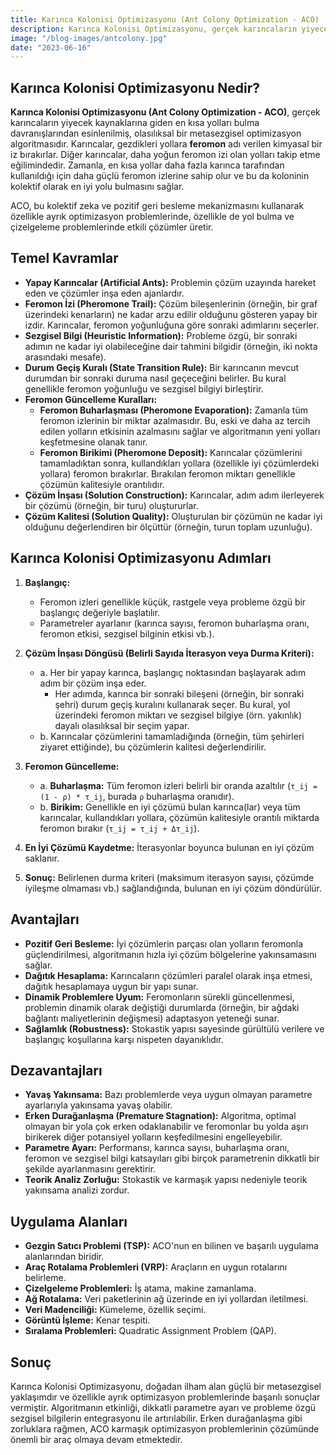 ```yaml
---
title: Karınca Kolonisi Optimizasyonu (Ant Colony Optimization - ACO)
description: Karınca Kolonisi Optimizasyonu, gerçek karıncaların yiyecek kaynaklarına giden en kısa yolları bulma davranışlarından esinlenilmiş, olasılıksal bir metasezgisel optimizasyon algoritmasıdır.
image: "/blog-images/antcolony.jpg"
date: "2023-06-16"
---
```


## Karınca Kolonisi Optimizasyonu Nedir?

**Karınca Kolonisi Optimizasyonu (Ant Colony Optimization - ACO)**, gerçek karıncaların yiyecek kaynaklarına giden en kısa yolları bulma davranışlarından esinlenilmiş, olasılıksal bir metasezgisel optimizasyon algoritmasıdır. Karıncalar, gezdikleri yollara **feromon** adı verilen kimyasal bir iz bırakırlar. Diğer karıncalar, daha yoğun feromon izi olan yolları takip etme eğilimindedir. Zamanla, en kısa yollar daha fazla karınca tarafından kullanıldığı için daha güçlü feromon izlerine sahip olur ve bu da koloninin kolektif olarak en iyi yolu bulmasını sağlar.

ACO, bu kolektif zeka ve pozitif geri besleme mekanizmasını kullanarak özellikle ayrık optimizasyon problemlerinde, özellikle de yol bulma ve çizelgeleme problemlerinde etkili çözümler üretir.

## Temel Kavramlar

*   **Yapay Karıncalar (Artificial Ants):** Problemin çözüm uzayında hareket eden ve çözümler inşa eden ajanlardır.
*   **Feromon İzi (Pheromone Trail):** Çözüm bileşenlerinin (örneğin, bir graf üzerindeki kenarların) ne kadar arzu edilir olduğunu gösteren yapay bir izdir. Karıncalar, feromon yoğunluğuna göre sonraki adımlarını seçerler.
*   **Sezgisel Bilgi (Heuristic Information):** Probleme özgü, bir sonraki adımın ne kadar iyi olabileceğine dair tahmini bilgidir (örneğin, iki nokta arasındaki mesafe).
*   **Durum Geçiş Kuralı (State Transition Rule):** Bir karıncanın mevcut durumdan bir sonraki duruma nasıl geçeceğini belirler. Bu kural genellikle feromon yoğunluğu ve sezgisel bilgiyi birleştirir.
*   **Feromon Güncelleme Kuralları:**
    *   **Feromon Buharlaşması (Pheromone Evaporation):** Zamanla tüm feromon izlerinin bir miktar azalmasıdır. Bu, eski ve daha az tercih edilen yolların etkisinin azalmasını sağlar ve algoritmanın yeni yolları keşfetmesine olanak tanır.
    *   **Feromon Birikimi (Pheromone Deposit):** Karıncalar çözümlerini tamamladıktan sonra, kullandıkları yollara (özellikle iyi çözümlerdeki yollara) feromon bırakırlar. Bırakılan feromon miktarı genellikle çözümün kalitesiyle orantılıdır.
*   **Çözüm İnşası (Solution Construction):** Karıncalar, adım adım ilerleyerek bir çözümü (örneğin, bir turu) oluştururlar.
*   **Çözüm Kalitesi (Solution Quality):** Oluşturulan bir çözümün ne kadar iyi olduğunu değerlendiren bir ölçüttür (örneğin, turun toplam uzunluğu).

## Karınca Kolonisi Optimizasyonu Adımları

1.  **Başlangıç:**
    *   Feromon izleri genellikle küçük, rastgele veya probleme özgü bir başlangıç değeriyle başlatılır.
    *   Parametreler ayarlanır (karınca sayısı, feromon buharlaşma oranı, feromon etkisi, sezgisel bilginin etkisi vb.).

2.  **Çözüm İnşası Döngüsü (Belirli Sayıda İterasyon veya Durma Kriteri):**
    *   a. Her bir yapay karınca, başlangıç noktasından başlayarak adım adım bir çözüm inşa eder.
        *   Her adımda, karınca bir sonraki bileşeni (örneğin, bir sonraki şehri) durum geçiş kuralını kullanarak seçer. Bu kural, yol üzerindeki feromon miktarı ve sezgisel bilgiye (örn. yakınlık) dayalı olasılıksal bir seçim yapar.
    *   b. Karıncalar çözümlerini tamamladığında (örneğin, tüm şehirleri ziyaret ettiğinde), bu çözümlerin kalitesi değerlendirilir.

3.  **Feromon Güncelleme:**
    *   a. **Buharlaşma:** Tüm feromon izleri belirli bir oranda azaltılır (`τ_ij = (1 - ρ) * τ_ij`, burada `ρ` buharlaşma oranıdır).
    *   b. **Birikim:** Genellikle en iyi çözümü bulan karınca(lar) veya tüm karıncalar, kullandıkları yollara, çözümün kalitesiyle orantılı miktarda feromon bırakır (`τ_ij = τ_ij + Δτ_ij`).

4.  **En İyi Çözümü Kaydetme:** İterasyonlar boyunca bulunan en iyi çözüm saklanır.

5.  **Sonuç:** Belirlenen durma kriteri (maksimum iterasyon sayısı, çözümde iyileşme olmaması vb.) sağlandığında, bulunan en iyi çözüm döndürülür.

## Avantajları

*   **Pozitif Geri Besleme:** İyi çözümlerin parçası olan yolların feromonla güçlendirilmesi, algoritmanın hızla iyi çözüm bölgelerine yakınsamasını sağlar.
*   **Dağıtık Hesaplama:** Karıncaların çözümleri paralel olarak inşa etmesi, dağıtık hesaplamaya uygun bir yapı sunar.
*   **Dinamik Problemlere Uyum:** Feromonların sürekli güncellenmesi, problemin dinamik olarak değiştiği durumlarda (örneğin, bir ağdaki bağlantı maliyetlerinin değişmesi) adaptasyon yeteneği sunar.
*   **Sağlamlık (Robustness):** Stokastik yapısı sayesinde gürültülü verilere ve başlangıç koşullarına karşı nispeten dayanıklıdır.

## Dezavantajları

*   **Yavaş Yakınsama:** Bazı problemlerde veya uygun olmayan parametre ayarlarıyla yakınsama yavaş olabilir.
*   **Erken Durağanlaşma (Premature Stagnation):** Algoritma, optimal olmayan bir yola çok erken odaklanabilir ve feromonlar bu yolda aşırı birikerek diğer potansiyel yolların keşfedilmesini engelleyebilir.
*   **Parametre Ayarı:** Performansı, karınca sayısı, buharlaşma oranı, feromon ve sezgisel bilgi katsayıları gibi birçok parametrenin dikkatli bir şekilde ayarlanmasını gerektirir.
*   **Teorik Analiz Zorluğu:** Stokastik ve karmaşık yapısı nedeniyle teorik yakınsama analizi zordur.

## Uygulama Alanları

*   **Gezgin Satıcı Problemi (TSP):** ACO'nun en bilinen ve başarılı uygulama alanlarından biridir.
*   **Araç Rotalama Problemleri (VRP):** Araçların en uygun rotalarını belirleme.
*   **Çizelgeleme Problemleri:** İş atama, makine zamanlama.
*   **Ağ Rotalama:** Veri paketlerinin ağ üzerinde en iyi yollardan iletilmesi.
*   **Veri Madenciliği:** Kümeleme, özellik seçimi.
*   **Görüntü İşleme:** Kenar tespiti.
*   **Sıralama Problemleri:** Quadratic Assignment Problem (QAP).

## Sonuç

Karınca Kolonisi Optimizasyonu, doğadan ilham alan güçlü bir metasezgisel yaklaşımdır ve özellikle ayrık optimizasyon problemlerinde başarılı sonuçlar vermiştir. Algoritmanın etkinliği, dikkatli parametre ayarı ve probleme özgü sezgisel bilgilerin entegrasyonu ile artırılabilir. Erken durağanlaşma gibi zorluklara rağmen, ACO karmaşık optimizasyon problemlerinin çözümünde önemli bir araç olmaya devam etmektedir. 